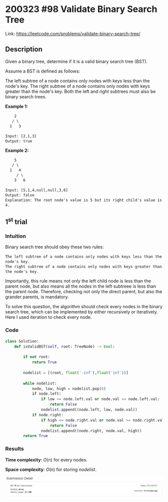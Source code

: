 # 200323 #98 Validate Binary Search Tree
Link: https://leetcode.com/problems/validate-binary-search-tree/

## Description
Given a binary tree, determine if it is a valid binary search tree (BST).

Assume a BST is defined as follows:

The left subtree of a node contains only nodes with keys less than the node's key.
The right subtree of a node contains only nodes with keys greater than the node's key.
Both the left and right subtrees must also be binary search trees.
 

**Example 1:**

        2
       / \
      1   3

    Input: [2,1,3]
    Output: true

**Example 2:**

        5
       / \
      1   4
         / \
        3   6

    Input: [5,1,4,null,null,3,6]
    Output: false
    Explanation: The root node's value is 5 but its right child's value is 4.

## 1<sup>st</sup> trial

### Intuition
Binary search tree should obey these two rules:

    The left subtree of a node contains only nodes with keys less than the node's key.
    The right subtree of a node contains only nodes with keys greater than the node's key.

Importantly, this rule means not only the left child node is less than the parent node, but also means all the nodes in the left subtreee is less than the parent node. Therefore, checking not only the direct parent, but also the grander parents, is mandatory.

To solve this question, the algorithm should check every nodes in the binary search tree, which can be implemented by either recursively or iteratively. Here I used iteration to check every node.

### Code
```python
class Solution:
    def isValidBST(self, root: TreeNode) -> bool:
        
        if not root:
            return True
        
        nodelist = [(root, float('-inf'),float('inf'))]
        
        while nodelist:
            node, low, high = nodelist.pop(0)
            if node.left:
                if low >= node.left.val or node.val <= node.left.val:
                    return False
                nodelist.append((node.left, low, node.val))
            if node.right:
                if high <= node.right.val or node.val >= node.right.val:
                    return False
                nodelist.append((node.right, node.val, high))
        return True
```

### Results
**Time complexity**: *O*(n) for every nodes.

**Space complexity**: *O*(n) for storing *nodelist*.

![1st trial](https://github.com/minyookim/DailyCoding/blob/master/200323%20%2398%20Validate%20Binary%20Search%20Tree/1st%20trial.PNG)
